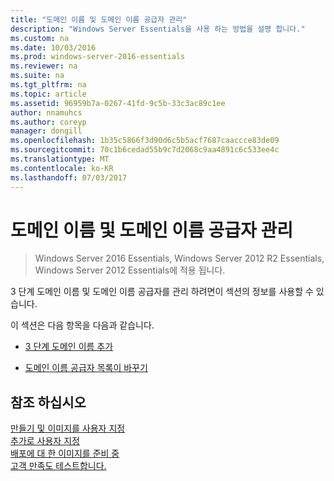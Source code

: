 ```yaml
---
title: "도메인 이름 및 도메인 이름 공급자 관리"
description: "Windows Server Essentials을 사용 하는 방법을 설명 합니다."
ms.custom: na
ms.date: 10/03/2016
ms.prod: windows-server-2016-essentials
ms.reviewer: na
ms.suite: na
ms.tgt_pltfrm: na
ms.topic: article
ms.assetid: 96959b7a-0267-41fd-9c5b-33c3ac89c1ee
author: nnamuhcs
ms.author: coreyp
manager: dongill
ms.openlocfilehash: 1b35c5866f3d90d6c5b5acf7687caaccce83de09
ms.sourcegitcommit: 70c1b6cedad55b9c7d2068c9aa4891c6c533ee4c
ms.translationtype: MT
ms.contentlocale: ko-KR
ms.lasthandoff: 07/03/2017
---
```

# <a name="manage-domain-names-and-domain-name-providers"></a>도메인 이름 및 도메인 이름 공급자 관리

>Windows Server 2016 Essentials, Windows Server 2012 R2 Essentials, Windows Server 2012 Essentials에 적용 됩니다.

3 단계 도메인 이름 및 도메인 이름 공급자를 관리 하려면이 섹션의 정보를 사용할 수 있습니다.  
  
 이 섹션은 다음 항목을 다음과 같습니다.  
  
-   [3 단계 도메인 이름 추가](Add-Third-Level-Domain-Names.md)  
  
-   [도메인 이름 공급자 목록이 바꾸기](Replace-the-List-of-Domain-Name-Providers.md)  
  
## <a name="see-also"></a>참조 하십시오  
 [만들기 및 이미지를 사용자 지정](Creating-and-Customizing-the-Image.md)   
 [추가로 사용자 지정](Additional-Customizations.md)   
 [배포에 대 한 이미지를 준비 중](Preparing-the-Image-for-Deployment.md)   
 [고객 만족도 테스트합니다.](Testing-the-Customer-Experience.md)